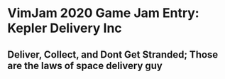 # VimJam 2020 Game Jam Entry: Kepler Delivery Inc

## Deliver, Collect, and Dont Get Stranded; Those are the laws of space delivery guy
